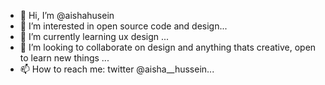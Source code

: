 - 👋 Hi, I’m @aishahusein
- 👀 I’m interested in open source code and design...
- 🌱 I’m currently learning ux design ...
- 💞️ I’m looking to collaborate on design and anything thats creative, open to learn new things ...
- 📫 How to reach me: twitter @aisha__hussein...

<!---
aishahusein/aishahusein is a ✨ special ✨ repository because its `README.md` (this file) appears on your GitHub profile.
You can click the Preview link to take a look at your changes.
--->
